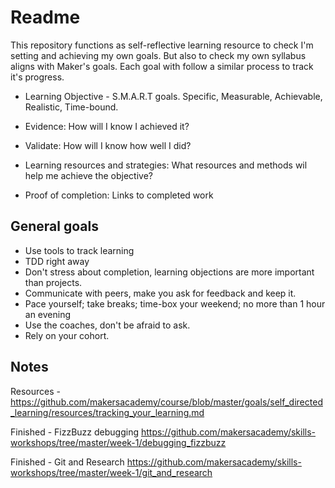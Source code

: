 # Readme

This repository functions as self-reflective learning resource to check I'm setting and achieving my own goals.  But also to check my own syllabus aligns with Maker's goals.
Each goal with follow a similar process to track it's progress.

- Learning Objective - S.M.A.R.T goals.  Specific, Measurable, Achievable, Realistic, Time-bound.

- Evidence: How will I know I achieved it?

- Validate: How will I know how well I did?

- Learning resources and strategies: What resources and methods wil help me achieve the objective?

- Proof of completion: Links to completed work

## General goals

- Use tools to track learning
- TDD right away
- Don't stress about completion, learning objections are more important than projects.
- Communicate with peers, make you ask for feedback and keep it.
- Pace yourself; take breaks; time-box your weekend; no more than 1 hour an evening
- Use the coaches, don't be afraid to ask.
- Rely on your cohort.

## Notes
Resources - https://github.com/makersacademy/course/blob/master/goals/self_directed_learning/resources/tracking_your_learning.md

Finished - FizzBuzz debugging https://github.com/makersacademy/skills-workshops/tree/master/week-1/debugging_fizzbuzz

Finished - Git and Research https://github.com/makersacademy/skills-workshops/tree/master/week-1/git_and_research
